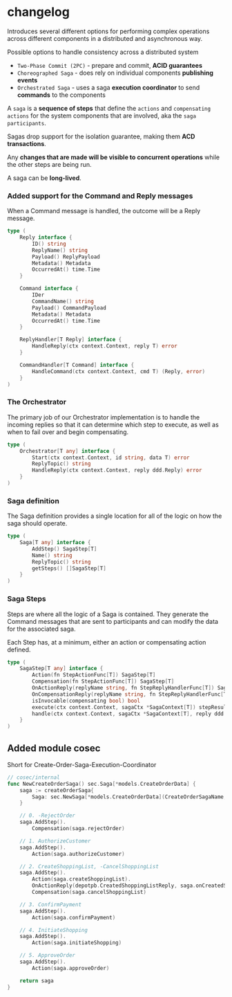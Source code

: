 # changelog

Introduces several different options for performing complex operations
across different components in a distributed and asynchronous way.

Possible options to handle consistency across a distributed system
- `Two-Phase Commit (2PC)` - prepare and commit, **ACID guarantees**
- `Choreographed Saga` - does rely on individual components **publishing events**
- `Orchestrated Saga` - uses a saga **execution coordinator** to send **commands** to the components

A `saga` is a **sequence of steps** that define the `actions` and `compensating actions`
for the system components that are involved, aka the `saga participants`.

Sagas drop support for the isolation guarantee, making them **ACD transactions**.

Any **changes that are made will be visible to concurrent operations** while the other steps are being run.

A saga can be **long-lived**.

### Added support for the Command and Reply messages

When a Command message is handled, the outcome will be a Reply message.

```go
type (
	Reply interface {
		ID() string
		ReplyName() string
		Payload() ReplyPayload
		Metadata() Metadata
		OccurredAt() time.Time
	}

	Command interface {
		IDer
		CommandName() string
		Payload() CommandPayload
		Metadata() Metadata
		OccurredAt() time.Time
	}

	ReplyHandler[T Reply] interface {
		HandleReply(ctx context.Context, reply T) error
	}

	CommandHandler[T Command] interface {
		HandleCommand(ctx context.Context, cmd T) (Reply, error)
	}
)
```

### The Orchestrator

The primary job of our Orchestrator implementation is to handle the incoming replies so that it can determine which step to execute, as well as when to fail over and begin compensating.

```go
type (
	Orchestrator[T any] interface {
		Start(ctx context.Context, id string, data T) error
		ReplyTopic() string
		HandleReply(ctx context.Context, reply ddd.Reply) error
	}
)
```

### Saga definition

The Saga definition provides a single location for all of the logic on how the saga should operate.

```go
type (
	Saga[T any] interface {
		AddStep() SagaStep[T]
		Name() string
		ReplyTopic() string
		getSteps() []SagaStep[T]
	}
)
```
### Saga Steps

Steps are where all the logic of a Saga is contained.
They generate the Command messages that are sent to participants and can modify the data for the associated saga.

Each Step has, at a minimum, either an action or compensating action defined.

```go
type (
	SagaStep[T any] interface {
		Action(fn StepActionFunc[T]) SagaStep[T]
		Compensation(fn StepActionFunc[T]) SagaStep[T]
		OnActionReply(replyName string, fn StepReplyHandlerFunc[T]) SagaStep[T]
		OnCompensationReply(replyName string, fn StepReplyHandlerFunc[T]) SagaStep[T]
		isInvocable(compensating bool) bool
		execute(ctx context.Context, sagaCtx *SagaContext[T]) stepResult[T]
		handle(ctx context.Context, sagaCtx *SagaContext[T], reply ddd.Reply) error
	}
)
```

## Added module cosec

Short for Create-Order-Saga-Execution-Coordinator

```go
// cosec/internal
func NewCreateOrderSaga() sec.Saga[*models.CreateOrderData] {
	saga := createOrderSaga{
		Saga: sec.NewSaga[*models.CreateOrderData](CreateOrderSagaName, CreateOrderReplyChannel),
	}

	// 0. -RejectOrder
	saga.AddStep().
		Compensation(saga.rejectOrder)

	// 1. AuthorizeCustomer
	saga.AddStep().
		Action(saga.authorizeCustomer)

	// 2. CreateShoppingList, -CancelShoppingList
	saga.AddStep().
		Action(saga.createShoppingList).
		OnActionReply(depotpb.CreatedShoppingListReply, saga.onCreatedShoppingListReply).
		Compensation(saga.cancelShoppingList)

	// 3. ConfirmPayment
	saga.AddStep().
		Action(saga.confirmPayment)

	// 4. InitiateShopping
	saga.AddStep().
		Action(saga.initiateShopping)

	// 5. ApproveOrder
	saga.AddStep().
		Action(saga.approveOrder)

	return saga
}
```
